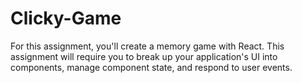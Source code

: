# Clicky-Game
For this assignment, you'll create a memory game with React. This assignment will require you to break up your application's UI into components, manage component state, and respond to user events.
